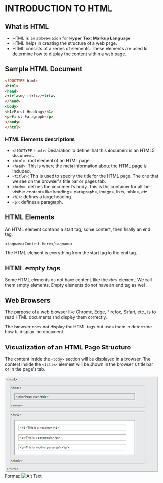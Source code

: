 # INTRODUCTION TO HTML

## What is HTML

- HTML is an abbreviation for **Hyper Text Markup Language**
- HTML helps in creating the structure of a web page.
- HTML consists of a series of elements. These elements are used to determine how to display the content within a web page.

## Sample HTML Document

```html
<!DOCTYPE html>
<html>
<head>
<title>My Title</title>
</head>
<body>
<h1>First Heading</h1>
<p>First Paragraph</p>
</body>
</html>
```

### HTML Elements descriptions
- `<!DOCTYPE html>`: Declaration to define that this document is an HTML5 document.
- `<html>`: root element of an HTML page.
- `<head>`: This is where the meta information about the HTML page is included.
- `<title>`: This is used to specify the title for the HTML page. The one that we see on the browser's title bar or pages tab.
- `<body>`: defines the document's body. This is the container for all the visible contents like headings, paragraphs, images, lists, tables, etc.
- `<h1>`: defines a large heading.
- `<p>`: defines a paragraph.

## HTML Elements
An HTML element contains a start tag, some content, then finally an end tag.

```
<tagname>Content Here</tagname>
```

The HTML element is everything from the start tag to the end tag.

## HTML empty tags
Some HTML elements do not have content, like the `<br>` element. We call them empty elements. Empty elements do not have an end tag as well.

## Web Browsers
The purpose of a web browser like Chrome, Edge, Firefox, Safari, etc., is to read HTML documents and display them correctly.

The browser does not display the HTML tags but uses them to determine how to display the document.

## Visualization of an HTML Page Structure
The content inside the `<body>` section will be displayed in a browser. The content inside the `<title>` element will be shown in the browser's title bar or in the page's tab.

![Github Logo](/images/VisualizingHTMLPage.png)
Format: ![Alt Text](url)
```

